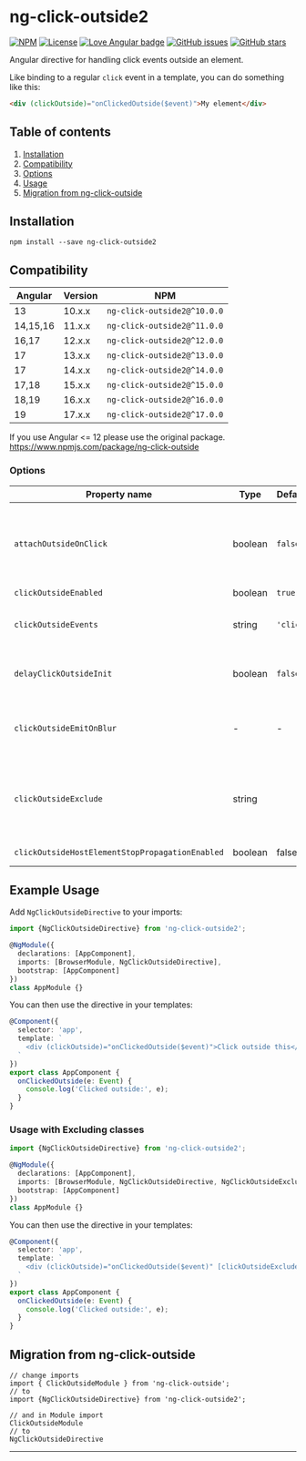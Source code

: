 # ng-click-outside2


[![NPM](https://img.shields.io/npm/v/ng-click-outside2?color=orange&style=flat-square)](https://www.npmjs.com/package/ng-click-outside2)
[![License](https://img.shields.io/github/license/Kr0san89/ng-click-outside?color=blue&style=flat-square)](https://github.com/Kr0san89/ng-click-outside/blob/master/LICENSE)
[![Love Angular badge](https://img.shields.io/badge/angular-love-blue?logo=angular&angular=love)](https://www.github.com/angular/angular)
[![GitHub issues](https://img.shields.io/github/issues/Kr0san89/ng-click-outside.svg "GitHub issues")](https://github.com/Kr0san89/ng-click-outside)
[![GitHub stars](https://img.shields.io/github/stars/Kr0san89/ng-click-outside.svg "GitHub stars")](https://github.com/Kr0san89/ng-click-outside)

Angular directive for handling click events outside an element.

Like binding to a regular `click` event in a template, you can do something like this:

```HTML
<div (clickOutside)="onClickedOutside($event)">My element</div>
```

## Table of contents
1. [Installation](#installation)
2. [Compatibility](#compatibility)
3. [Options](#options)
4. [Usage](#example-usage)
5. [Migration from ng-click-outside](#migration-from-ng-click-outside)

## Installation

```shell
npm install --save ng-click-outside2
```

## Compatibility
| Angular  | Version | NPM                         |
|----------|---------|-----------------------------| 
| 13       | 10.x.x  | `ng-click-outside2@^10.0.0` |
| 14,15,16 | 11.x.x  | `ng-click-outside2@^11.0.0` |
| 16,17    | 12.x.x  | `ng-click-outside2@^12.0.0` |
| 17       | 13.x.x  | `ng-click-outside2@^13.0.0` |
| 17       | 14.x.x  | `ng-click-outside2@^14.0.0` |
| 17,18    | 15.x.x  | `ng-click-outside2@^15.0.0` |
| 18,19    | 16.x.x  | `ng-click-outside2@^16.0.0` |
| 19       | 17.x.x  | `ng-click-outside2@^17.0.0` |

If you use Angular <= 12 please use the original package. https://www.npmjs.com/package/ng-click-outside

### Options

| Property name | Type    | Default   | Description                                                                                                                                                                                                                                                                                        |
| ------------- |---------|-----------|----------------------------------------------------------------------------------------------------------------------------------------------------------------------------------------------------------------------------------------------------------------------------------------------------|
| `attachOutsideOnClick` | boolean | `false`   | By default, the outside click event handler is automatically attached. Explicitely setting this to `true` sets the handler after the element is clicked. The outside click event handler will then be removed after a click outside has occurred. (Import: `NgClickOutsideAttachOutsideDirective`) |
| `clickOutsideEnabled` | boolean | `true`    | Enables directive.                                                                                                                                                                                                                                                                                 |
| `clickOutsideEvents` | string  | `'click'` | A comma-separated list of events to cause the trigger. For example, for additional mobile support: `[clickOutsideEvents]="'click,touchstart'"`.                                                                                                                                                    |
| `delayClickOutsideInit` | boolean | `false`   | Delays the initialization of the click outside handler. This may help for items that are conditionally shown ([see issue #13](https://github.com/arkon/ng-click-outside/issues/13)). (Import `NgClickOutsideDelayOutsideDirective`)                                                                                                     |
| `clickOutsideEmitOnBlur` | -       | -         | If enabled, emits an `blurWindow` event when user clicks outside of applications' window while it's visible. Especially useful if page contains iframes. (Import `NgClickOutsideEmitOnBlurDirective`)                                                                                              |
| `clickOutsideExclude` | string  |           | A comma-separated string of DOM element queries to exclude when clicking outside of the element. (Import NgClickOutsideExcludeDirective) For example: `[clickOutsideExclude]="'button,.btn-primary'"`.                                                                                             |
| `clickOutsideHostElementStopPropagationEnabled` | boolean  | false | Enables or disables stopping event propagation on the element. |
## Example Usage

Add `NgClickOutsideDirective` to your imports:

```typescript
import {NgClickOutsideDirective} from 'ng-click-outside2';

@NgModule({
  declarations: [AppComponent],
  imports: [BrowserModule, NgClickOutsideDirective],
  bootstrap: [AppComponent]
})
class AppModule {}
```

You can then use the directive in your templates:

```typescript
@Component({
  selector: 'app',
  template: `
    <div (clickOutside)="onClickedOutside($event)">Click outside this</div>
  `
})
export class AppComponent {
  onClickedOutside(e: Event) {
    console.log('Clicked outside:', e);
  }
}
```

### Usage with Excluding classes
```typescript
import {NgClickOutsideDirective} from 'ng-click-outside2';

@NgModule({
  declarations: [AppComponent],
  imports: [BrowserModule, NgClickOutsideDirective, NgClickOutsideExcludeDirective],
  bootstrap: [AppComponent]
})
class AppModule {}
```

You can then use the directive in your templates:

```typescript
@Component({
  selector: 'app',
  template: `
    <div (clickOutside)="onClickedOutside($event)" [clickOutsideExclude]="'.foo'">Click outside this</div>
  `
})
export class AppComponent {
  onClickedOutside(e: Event) {
    console.log('Clicked outside:', e);
  }
}
```


## Migration from ng-click-outside

```
// change imports
import { ClickOutsideModule } from 'ng-click-outside';
// to
import {NgClickOutsideDirective} from 'ng-click-outside2';

// and in Module import
ClickOutsideModule
// to
NgClickOutsideDirective
```
---
